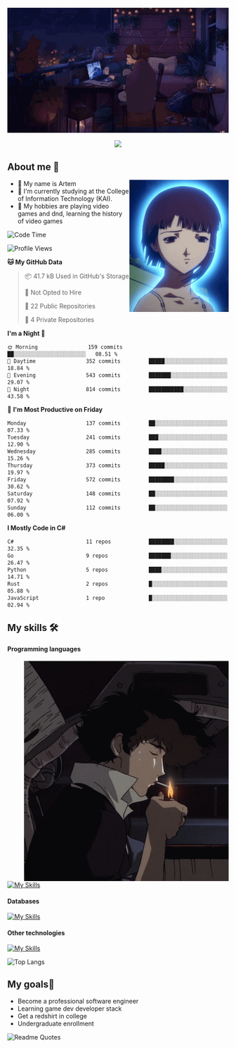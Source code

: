 <div align="center">
  <p>
    <img src="assets/lo-fi.gif">
  </p>
  <p>
    <img src="https://readme-typing-svg.herokuapp.com?color=%2336BCF7&lines=Welcome-to-my-profile&center=true&width=380&height=50&duration=4000&pause=1000">
  </p>
</div>

<div>
  <h2>About me 🚀</h2>
   <div align="center">
    <img src="assets/lain2.gif" align="right" height="300px">
  </div>
  <ul>
    <li>👨 My name is Artem</li>
    <li>🌱 I'm currently studying at the College of Information Technology (KAI).</li>
    <li>👾 My hobbies are playing video games and dnd, learning the history of video games </li>
  </ul>
</div>


<!--START_SECTION:waka-->
![Code Time](http://img.shields.io/badge/Code%20Time-238%20hrs%2017%20mins-blue)

![Profile Views](http://img.shields.io/badge/Profile%20Views-0-blue)

**🐱 My GitHub Data** 

> 📦 41.7 kB Used in GitHub's Storage 
 > 
> 🚫 Not Opted to Hire
 > 
> 📜 22 Public Repositories 
 > 
> 🔑 4 Private Repositories 
 > 
**I'm a Night 🦉** 

```text
🌞 Morning                159 commits         ██░░░░░░░░░░░░░░░░░░░░░░░   08.51 % 
🌆 Daytime                352 commits         █████░░░░░░░░░░░░░░░░░░░░   18.84 % 
🌃 Evening                543 commits         ███████░░░░░░░░░░░░░░░░░░   29.07 % 
🌙 Night                  814 commits         ███████████░░░░░░░░░░░░░░   43.58 % 
```
📅 **I'm Most Productive on Friday** 

```text
Monday                   137 commits         ██░░░░░░░░░░░░░░░░░░░░░░░   07.33 % 
Tuesday                  241 commits         ███░░░░░░░░░░░░░░░░░░░░░░   12.90 % 
Wednesday                285 commits         ████░░░░░░░░░░░░░░░░░░░░░   15.26 % 
Thursday                 373 commits         █████░░░░░░░░░░░░░░░░░░░░   19.97 % 
Friday                   572 commits         ████████░░░░░░░░░░░░░░░░░   30.62 % 
Saturday                 148 commits         ██░░░░░░░░░░░░░░░░░░░░░░░   07.92 % 
Sunday                   112 commits         ██░░░░░░░░░░░░░░░░░░░░░░░   06.00 % 
```


**I Mostly Code in C#** 

```text
C#                       11 repos            ████████░░░░░░░░░░░░░░░░░   32.35 % 
Go                       9 repos             ███████░░░░░░░░░░░░░░░░░░   26.47 % 
Python                   5 repos             ████░░░░░░░░░░░░░░░░░░░░░   14.71 % 
Rust                     2 repos             █░░░░░░░░░░░░░░░░░░░░░░░░   05.88 % 
JavaScript               1 repo              █░░░░░░░░░░░░░░░░░░░░░░░░   02.94 % 
```




<!--END_SECTION:waka-->

## My skills 🛠️
#### Programming languages
<div align="center">
  <img src="assets/bebop_smoke.gif" align="right" height="500px">
</div>


[![My Skills](https://skillicons.dev/icons?i=go,cs,python)](https://skillicons.dev)
#### Databases
[![My Skills](https://skillicons.dev/icons?i=mysql,mongodb,postgres)](https://skillicons.dev)
#### Other technologies
[![My Skills](https://skillicons.dev/icons?i=unity,docker,git,wasm,githubactions,kafka)](https://skillicons.dev)

![Top Langs](https://github-readme-stats.vercel.app/api/top-langs/?username=nifle3&layout=compact&theme=nord)


## My goals🚀
- Become a professional software engineer
- Learning game dev developer stack
- Get a redshirt in college
- Undergraduate enrollment

![Readme Quotes](https://quotes-github-readme.vercel.app/api?type=horizontal&theme=nord) 
